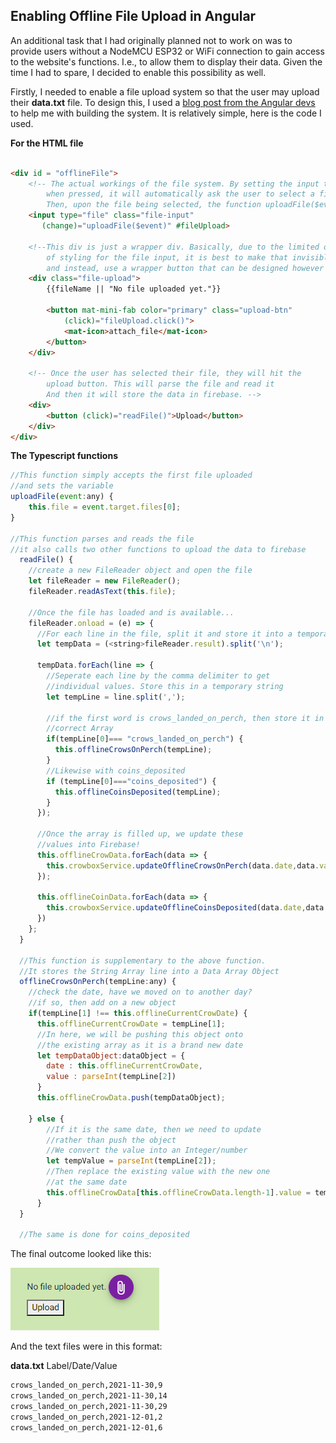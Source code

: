 ## Enabling Offline File Upload in Angular

An additional task that I had originally planned not to work on was to provide users without a NodeMCU ESP32 or WiFi connection to gain access to the website's functions. I.e., to allow them to display their data. Given the time I had to spare, I decided to enable this possibility as well. 

Firstly, I needed to enable a file upload system so that the user may upload their **data.txt** file. To design this, I used a [blog post from the Angular devs](https://blog.angular-university.io/angular-file-upload/) to help me with building the system. It is relatively simple, here is the code I used. 

**For the HTML file**
```html

<div id = "offlineFile">
    <!-- The actual workings of the file system. By setting the input type to file, 
        when pressed, it will automatically ask the user to select a file from their folders. 
        Then, upon the file being selected, the function uploadFile($event) will be called. -->
    <input type="file" class="file-input"
       (change)="uploadFile($event)" #fileUpload>

    <!--This div is just a wrapper div. Basically, due to the limited options 
        of styling for the file input, it is best to make that invisible
        and instead, use a wrapper button that can be designed however you like. -->
    <div class="file-upload">
        {{fileName || "No file uploaded yet."}}

        <button mat-mini-fab color="primary" class="upload-btn"
            (click)="fileUpload.click()">
            <mat-icon>attach_file</mat-icon>
        </button>
    </div>

    <!-- Once the user has selected their file, they will hit the 
        upload button. This will parse the file and read it
        And then it will store the data in firebase. -->
    <div>
        <button (click)="readFile()">Upload</button>
    </div>
</div>
```

**The Typescript functions**

```js
//This function simply accepts the first file uploaded
//and sets the variable 
uploadFile(event:any) {
    this.file = event.target.files[0];    
}

//This function parses and reads the file
//it also calls two other functions to upload the data to firebase
  readFile() {
    //create a new FileReader object and open the file
    let fileReader = new FileReader();
    fileReader.readAsText(this.file);

    //Once the file has loaded and is available...
    fileReader.onload = (e) => {
      //For each line in the file, split it and store it into a temporary array
      let tempData = (<string>fileReader.result).split('\n');
      
      tempData.forEach(line => {
        //Seperate each line by the comma delimiter to get
        //individual values. Store this in a temporary string
        let tempLine = line.split(',');

        //if the first word is crows_landed_on_perch, then store it in the 
        //correct Array
        if(tempLine[0]=== "crows_landed_on_perch") {
          this.offlineCrowsOnPerch(tempLine);
        }
        //Likewise with coins_deposited
        if (tempLine[0]==="coins_deposited") {
          this.offlineCoinsDeposited(tempLine);
        }
      });

      //Once the array is filled up, we update these 
      //values into Firebase!
      this.offlineCrowData.forEach(data => {
        this.crowboxService.updateOfflineCrowsOnPerch(data.date,data.value);
      });

      this.offlineCoinData.forEach(data => {
        this.crowboxService.updateOfflineCoinsDeposited(data.date,data.value);
      })
    };
  }
  
  //This function is supplementary to the above function. 
  //It stores the String Array line into a Data Array Object
  offlineCrowsOnPerch(tempLine:any) {
    //check the date, have we moved on to another day?
    //if so, then add on a new object 
    if(tempLine[1] !== this.offlineCurrentCrowDate) {
      this.offlineCurrentCrowDate = tempLine[1];
      //In here, we will be pushing this object onto 
      //the existing array as it is a brand new date
      let tempDataObject:dataObject = {
        date : this.offlineCurrentCrowDate,
        value : parseInt(tempLine[2])
      }
      this.offlineCrowData.push(tempDataObject);

    } else {
        //If it is the same date, then we need to update
        //rather than push the object
        //We convert the value into an Integer/number
        let tempValue = parseInt(tempLine[2]);
        //Then replace the existing value with the new one 
        //at the same date
        this.offlineCrowData[this.offlineCrowData.length-1].value = tempValue;
      }
  }
  
  //The same is done for coins_deposited
```

The final outcome looked like this: 

![file upload](https://github.com/iamastic/CrowBox2.0/blob/main/Journal/Images/Offline%20File%20Upload.PNG)

And the text files were in this format: 

**data.txt**
Label/Date/Value
```txt
crows_landed_on_perch,2021-11-30,9
crows_landed_on_perch,2021-11-30,14
crows_landed_on_perch,2021-11-30,29
crows_landed_on_perch,2021-12-01,2
crows_landed_on_perch,2021-12-01,6
```

